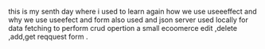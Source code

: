 this is my senth day where i used to learn again how we use useeeffect and why we use useefect and form also used and json server used locally for data fetching to perform crud opertion a small ecoomerce edit ,delete ,add,get reqquest form .
